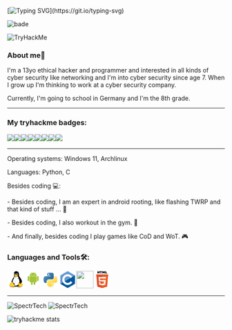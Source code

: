 [![Typing SVG](https://readme-typing-svg.demolab.com/?color=%239315B7&lines=...+Hello+Friend!)](https://git.io/typing-svg)

![bade](https://camo.githubusercontent.com/ae7518e031142acb0c759babc7cfb50e6446623c73871353acfa3f24e99c7552/68747470733a2f2f696d672e736869656c64732e696f2f62616467652f2d5472794861636b4d652d2532333231324334323f7374796c653d666f722d7468652d6261646765266c6f676f3d7472796861636b6d65266c6f676f436f6c6f723d7768697465)

<img src="[https://tryhackme-badges.s3.amazonaws.com/Spectr4.png](https://tryhackme-badges.s3.amazonaws.com/Spectr4.png)" alt="TryHackMe">

<h3 align="left">About me🚀</h3>

<p>I'm a 13yo ethical hacker and programmer and interested in all kinds of cyber security like networking and I'm into cyber security since age 7. When I grow up I'm thinking to work at a cyber security company.</p>
<p>Currently, I'm going to school in Germany and I'm the 8th grade. </p>

<hr>
<h3 align="left">My tryhackme badges:</h3>
<div>
<img class="image-align-left width="60" height="60" src="https://tryhackme.com/img/badges/linux.svg" /><img class="image-align-left width="60" height="60" src="https://tryhackme.com/img/badges/hashcracker.svg" /><img class="image-align-left width="60" height="60" src="https://tryhackme.com/img/badges/ohsint.svg" /><img class="image-align-left width="60" height="60" src="https://tryhackme.com/img/badges/mrrobot.svg" /><img class="image-align-left width="60" height="60" src="https://tryhackme.com/img/badges/blue.svg" /><img class="image-align-left width="60" height="60" src="https://tryhackme.com/img/badges/adventofcyber4.svg" /><img class="image-align-left width="60" height="60" src="https://tryhackme.com/img/badges/streak7.svg" /><img class="image-align-left width="60" height="60" src="https://tryhackme.com/img/badges/ice.svg" />
</div>
<hr>

<p>Operating systems: Windows 11, Archlinux</p>
<p>Languages: Python, C</p>
<p>Besides coding 💻:</p>
<p> - Besides coding, I am an expert in android rooting, like flashing TWRP and that kind of stuff ... 📱</p>
<p> - Besides coding, I also workout in the gym. 💪</p>
<p> - And finally, besides coding I play games like CoD and WoT. 🎮</p>

<h3 align="left">Languages and Tools🛠️:</h3>

<img width="40" height="40" src="https://raw.githubusercontent.com/devicons/devicon/master/icons/linux/linux-original.svg" /><img width="40" height="40" src="https://raw.githubusercontent.com/devicons/devicon/master/icons/android/android-original-wordmark.svg" /><img width="40" height="40" src="https://raw.githubusercontent.com/devicons/devicon/master/icons/python/python-original.svg" /><img width="40" height="40" src="https://raw.githubusercontent.com/devicons/devicon/6910f0503efdd315c8f9b858234310c06e04d9c0/icons/c/c-original.svg" /><img width="40" height="40" src="https://camo.githubusercontent.com/fcafa5ebc1f5f789ae7d012a3ecd8fe7bda49516591caf7c37698f764165d880/68747470733a2f2f7777772e766563746f726c6f676f2e7a6f6e652f6c6f676f732f6769742d73636d2f6769742d73636d2d69636f6e2e737667" /><img width="40" height="40" src="https://raw.githubusercontent.com/devicons/devicon/master/icons/html5/html5-original-wordmark.svg">

<hr>

<img class="image-align-left" src="https://camo.githubusercontent.com/8b81dd5f97d9926d9d98923c2e16220ca9d32f0afd66e4c91739a1da5fc43e49/68747470733a2f2f6b6f6d617265762e636f6d2f67687076632f3f757365726e616d653d6c657467616d6572266c6162656c3d50726f66696c65253230766965777326636f6c6f723d306537356236267374796c653d666c6174" alt="SpectrTech" /> <img class="image-align-left" src="https://img.shields.io/badge/I%20use-Arch%20btw-orange" alt="SpectrTech" /> 

![tryhackme stats](https://raw.githubusercontent.com/SpectrTech/SpectrTech/master/assets/thm_propic.png)
